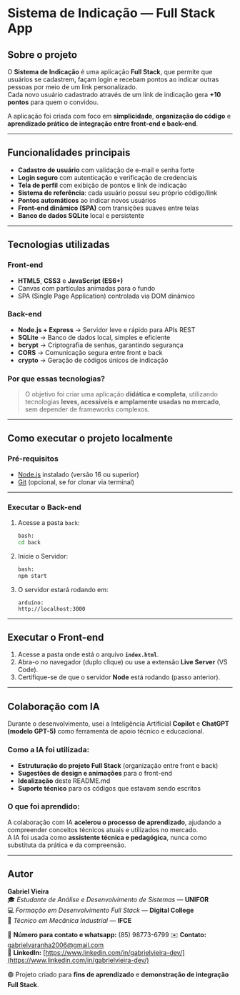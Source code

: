 #  Sistema de Indicação — Full Stack App

##  Sobre o projeto  
O **Sistema de Indicação** é uma aplicação **Full Stack**, que permite que usuários se cadastrem, façam login e recebam pontos ao indicar outras pessoas por meio de um link personalizado.  
Cada novo usuário cadastrado através de um link de indicação gera **+10 pontos** para quem o convidou.  

A aplicação foi criada com foco em **simplicidade**, **organização do código** e **aprendizado prático de integração entre front-end e back-end**.

---

##  Funcionalidades principais

-  **Cadastro de usuário** com validação de e-mail e senha forte  
-  **Login seguro** com autenticação e verificação de credenciais  
-  **Tela de perfil** com exibição de pontos e link de indicação  
-  **Sistema de referência**: cada usuário possui seu próprio código/link  
-  **Pontos automáticos** ao indicar novos usuários  
-  **Front-end dinâmico (SPA)** com transições suaves entre telas  
-  **Banco de dados SQLite** local e persistente  

---

##  Tecnologias utilizadas

### **Front-end**
- **HTML5**, **CSS3** e **JavaScript (ES6+)**  
- Canvas com partículas animadas para o fundo  
- SPA (Single Page Application) controlada via DOM dinâmico  

### **Back-end**
- **Node.js + Express** → Servidor leve e rápido para APIs REST  
- **SQLite** → Banco de dados local, simples e eficiente  
- **bcrypt** → Criptografia de senhas, garantindo segurança  
- **CORS** → Comunicação segura entre front e back  
- **crypto** → Geração de códigos únicos de indicação  

### **Por que essas tecnologias?**
> O objetivo foi criar uma aplicação **didática e completa**, utilizando tecnologias **leves, acessíveis e amplamente usadas no mercado**, sem depender de frameworks complexos.

---

##  Como executar o projeto localmente

###  Pré-requisitos
- [Node.js](https://nodejs.org/) instalado (versão 16 ou superior)
- [Git](https://git-scm.com/) (opcional, se for clonar via terminal)

---

###  Executar o **Back-end**

1. Acesse a pasta `back`:
   ```bash
   bash:
   cd back

2. Inicie o Servidor:
   ```bash
   bash:
   npm start

3. O servidor estará rodando em:
   ```arduíno
   arduíno:
   http://localhost:3000

---

##  Executar o Front-end

1. Acesse a pasta onde está o arquivo **`index.html`**.  
2. Abra-o no navegador (duplo clique) ou use a extensão **Live Server** (VS Code).  
3. Certifique-se de que o servidor **Node** está rodando (passo anterior).  

---

##  Colaboração com IA

Durante o desenvolvimento, usei a Inteligência Artificial **Copilot** e **ChatGPT (modelo GPT-5)** como ferramenta de apoio técnico e educacional.

### Como a IA foi utilizada:

-  **Estruturação do projeto Full Stack** (organização entre front e back)
-  **Sugestões de design e animações** para o front-end  
-  **Idealização** deste README.md 
-  **Suporte técnico** para os códigos que estavam sendo escritos  

### O que foi aprendido:

A colaboração com IA **acelerou o processo de aprendizado**, ajudando a compreender conceitos técnicos atuais e utilizados no mercado.  
A IA foi usada como **assistente técnica e pedagógica**, nunca como substituta da prática e da compreensão.

---

##  Autor

**Gabriel Vieira**  
🎓 *Estudante de Análise e Desenvolvimento de Sistemas* — **UNIFOR**  
💻 *Formação em Desenvolvimento Full Stack* — **Digital College**  
🔧 *Técnico em Mecânica Industrial* — **IFCE**  

📱 **Número para contato e whatsapp:** (85) 98773-6799
✉️ **Contato:** [gabrielvaranha2006@gmail.com](mailto:gabrielvaranha2006@gmail.com)  
🔗 **LinkedIn:** [https://www.linkedin.com/in/gabrielvieira-dev/](https://www.linkedin.com/in/gabrielvieira-dev/)  

🟢 Projeto criado para **fins de aprendizado** e **demonstração de integração Full Stack**.



